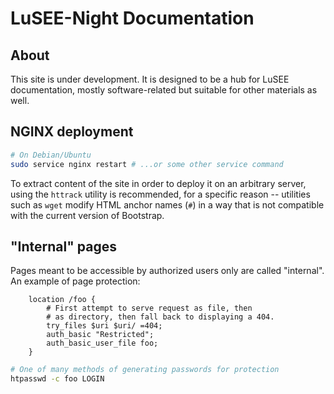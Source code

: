 # LuSEE-Night Documentation

## About

This site is under development. It is designed
to be a hub for LuSEE documentation, mostly software-related
but suitable for other materials as well.

## NGINX deployment

```bash
# On Debian/Ubuntu
sudo service nginx restart # ...or some other service command
```

To extract content of the site in order to deploy it
on an arbitrary server, using the ```httrack``` utility is recommended,
for a specific reason -- utilities such as ```wget``` modify HTML anchor
names (```#```) in a way that is not compatible with the current version
of Bootstrap.


## "Internal" pages

Pages meant to be accessible by authorized users only are called "internal".
An example of page protection:

```
	location /foo {
		# First attempt to serve request as file, then
		# as directory, then fall back to displaying a 404.
		try_files $uri $uri/ =404;
		auth_basic "Restricted";
 		auth_basic_user_file foo;
	}
```

```bash
# One of many methods of generating passwords for protection
htpasswd -c foo LOGIN
```
